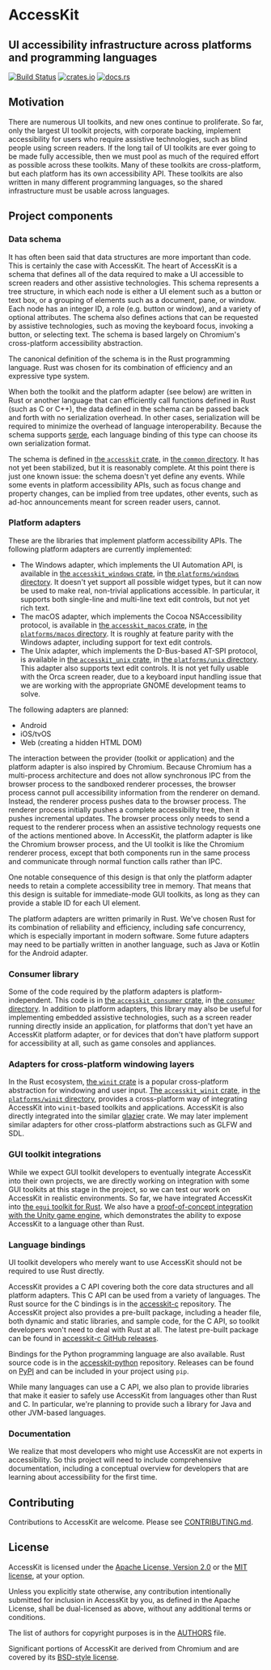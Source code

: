 # AccessKit

## UI accessibility infrastructure across platforms and programming languages

[![Build Status](https://github.com/AccessKit/accesskit/actions/workflows/ci.yml/badge.svg)](https://github.com/AccessKit/accesskit/actions)
[![crates.io](https://img.shields.io/crates/v/accesskit)](https://crates.io/crates/accesskit)
[![docs.rs](https://docs.rs/accesskit/badge.svg)](https://docs.rs/accesskit/)

## Motivation

There are numerous UI toolkits, and new ones continue to proliferate. So far, only the largest UI toolkit projects, with corporate backing, implement accessibility for users who require assistive technologies, such as blind people using screen readers. If the long tail of UI toolkits are ever going to be made fully accessible, then we must pool as much of the required effort as possible across these toolkits. Many of these toolkits are cross-platform, but each platform has its own accessibility API. These toolkits are also written in many different programming languages, so the shared infrastructure must be usable across languages.

## Project components

### Data schema

It has often been said that data structures are more important than code. This is certainly the case with AccessKit. The heart of AccessKit is a schema that defines all of the data required to make a UI accessible to screen readers and other assistive technologies. This schema represents a tree structure, in which each node is either a UI element such as a button or text box, or a grouping of elements such as a document, pane, or window. Each node has an integer ID, a role (e.g. button or window), and a variety of optional attributes. The schema also defines actions that can be requested by assistive technologies, such as moving the keyboard focus, invoking a button, or selecting text. The schema is based largely on Chromium's cross-platform accessibility abstraction.

The canonical definition of the schema is in the Rust programming language. Rust was chosen for its combination of efficiency and an expressive type system.

When both the toolkit and the platform adapter (see below) are written in Rust or another language that can efficiently call functions defined in Rust (such as C or C++), the data defined in the schema can be passed back and forth with no serialization overhead. In other cases, serialization will be required to minimize the overhead of language interoperability. Because the schema supports [serde](https://serde.rs/), each language binding of this type can choose its own serialization format.

The schema is defined in [the `accesskit` crate](https://crates.io/crates/accesskit), in [the `common` directory](https://github.com/AccessKit/accesskit/tree/main/common). It has not yet been stabilized, but it is reasonably complete. At this point there is just one known issue: the schema doesn't yet define any events. While some events in platform accessibility APIs, such as focus change and property changes, can be implied from tree updates, other events, such as ad-hoc announcements meant for screen reader users, cannot.

### Platform adapters

These are the libraries that implement platform accessibility APIs. The following platform adapters are currently implemented:

* The Windows adapter, which implements the UI Automation API, is available in [the `accesskit_windows` crate](https://crates.io/crates/accesskit_windows), in [the `platforms/windows` directory](https://github.com/AccessKit/accesskit/tree/main/platforms/windows). It doesn't yet support all possible widget types, but it can now be used to make real, non-trivial applications accessible. In particular, it supports both single-line and multi-line text edit controls, but not yet rich text.
* The macOS adapter, which implements the Cocoa NSAccessibility protocol, is available in [the `accesskit_macos` crate](https://crates.io/crates/accesskit_macos), in [the `platforms/macos` directory](https://github.com/AccessKit/accesskit/tree/main/platforms/macos). It is roughly at feature parity with the Windows adapter, including support for text edit controls.
* The Unix adapter, which implements the D-Bus-based AT-SPI protocol, is available in [the `accesskit_unix` crate](https://crates.io/crates/accesskit_unix), in [the `platforms/unix` directory](https://github.com/AccessKit/accesskit/tree/main/platforms/unix). This adapter also supports text edit controls. It is not yet fully usable with the Orca screen reader, due to a keyboard input handling issue that we are working with the appropriate GNOME development teams to solve.

The following adapters are planned:

* Android
* iOS/tvOS
* Web (creating a hidden HTML DOM)

The interaction between the provider (toolkit or application) and the platform adapter is also inspired by Chromium. Because Chromium has a multi-process architecture and does not allow synchronous IPC from the browser process to the sandboxed renderer processes, the browser process cannot pull accessibility information from the renderer on demand. Instead, the renderer process pushes data to the browser process. The renderer process initially pushes a complete accessibility tree, then it pushes incremental updates. The browser process only needs to send a request to the renderer process when an assistive technology requests one of the actions mentioned above. In AccessKit, the platform adapter is like the Chromium browser process, and the UI toolkit is like the Chromium renderer process, except that both components run in the same process and communicate through normal function calls rather than IPC.

One notable consequence of this design is that only the platform adapter needs to retain a complete accessibility tree in memory. That means that this design is suitable for immediate-mode GUI toolkits, as long as they can provide a stable ID for each UI element.

The platform adapters are written primarily in Rust. We've chosen Rust for its combination of reliability and efficiency, including safe concurrency, which is especially important in modern software. Some future adapters may need to be partially written in another language, such as Java or Kotlin for the Android adapter.

### Consumer library

Some of the code required by the platform adapters is platform-independent. This code is in [the `accesskit_consumer` crate](https://crates.io/crates/accesskit_consumer), in [the `consumer` directory](https://github.com/AccessKit/accesskit/tree/main/consumer). In addition to platform adapters, this library may also be useful for implementing embedded assistive technologies, such as a screen reader running directly inside an application, for platforms that don't yet have an AccessKit platform adapter, or for devices that don't have platform support for accessibility at all, such as game consoles and appliances.

### Adapters for cross-platform windowing layers

In the Rust ecosystem, [the `winit` crate](https://crates.io/crates/winit) is a popular cross-platform abstraction for windowing and user input. [The `accesskit_winit` crate](https://crates.io/crates/accesskit_winit), in [the `platforms/winit` directory](https://github.com/AccessKit/accesskit/tree/main/platforms/winit), provides a cross-platform way of integrating AccessKit into `winit`-based toolkits and applications. AccessKit is also directly integrated into the similar [glazier](https://github.com/linebender/glazier) crate. We may later implement similar adapters for other cross-platform abstractions such as GLFW and SDL.

### GUI toolkit integrations

While we expect GUI toolkit developers to eventually integrate AccessKit into their own projects, we are directly working on integration with some GUI toolkits at this stage in the project, so we can test our work on AccessKit in realistic environments. So far, we have integrated AccessKit into [the `egui` toolkit for Rust](https://github.com/emilk/egui). We also have a [proof-of-concept integration with the Unity game engine](https://github.com/AccessKit/the-intercept), which demonstrates the ability to expose AccessKit to a language other than Rust.

### Language bindings

UI toolkit developers who merely want to use AccessKit should not be required to use Rust directly.

AccessKit provides a C API covering both the core data structures and all platform adapters. This C API can be used from a variety of languages. The Rust source for the C bindings is in the [accesskit-c](https://github.com/AccessKit/accesskit-c) repository. The AccessKit project also provides a pre-built package, including a header file, both dynamic and static libraries, and sample code, for the C API, so toolkit developers won't need to deal with Rust at all. The latest pre-built package can be found in [accesskit-c GitHub releases](https://github.com/AccessKit/accesskit-c/releases).

Bindings for the Python programming language are also available. Rust source code is in the [accesskit-python](https://github.com/AccessKit/accesskit-python) repository. Releases can be found on [PyPI](https://pypi.org/project/accesskit/) and can be included in your project using `pip`.

While many languages can use a C API, we also plan to provide libraries that make it easier to safely use AccessKit from languages other than Rust and C. In particular, we're planning to provide such a library for Java and other JVM-based languages.

### Documentation

We realize that most developers who might use AccessKit are not experts in accessibility. So this project will need to include comprehensive documentation, including a conceptual overview for developers that are learning about accessibility for the first time.

## Contributing

Contributions to AccessKit are welcome. Please see [CONTRIBUTING.md](./CONTRIBUTING.md).

## License

AccessKit is licensed under the [Apache License, Version 2.0](LICENSE-APACHE) or the [MIT license](LICENSE-MIT), at your option.

Unless you explicitly state otherwise, any contribution intentionally submitted for inclusion in AccessKit by you, as defined in the Apache License, shall be dual-licensed as above, without any additional terms or conditions.

The list of authors for copyright purposes is in the [AUTHORS](AUTHORS) file.

Significant portions of AccessKit are derived from Chromium and are covered by its [BSD-style license](LICENSE.chromium).
